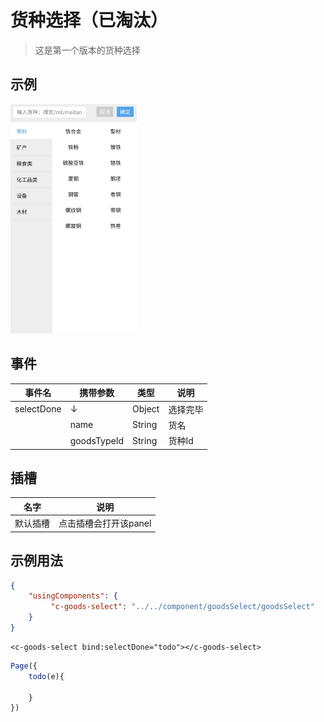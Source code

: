 # 货种选择（已淘汰）

> 这是第一个版本的货种选择


## 示例
<img src="../img/goodsSelect.jpg" width="40%">



## 事件
|  事件名   | 携带参数  |  类型  | 说明 |
|  ----     | ----  |  ----  | ----  |
| selectDone   | ↓| Object | 选择完毕  |
|       | name| String| 货名  |
|       | goodsTypeId| String| 货种Id  |

## 插槽
|  名字    | 说明 |
|  ----  |  ----  |
| 默认插槽  |  点击插槽会打开该panel  |

## 示例用法

```json
{
	"usingComponents": {
         "c-goods-select": "../../component/goodsSelect/goodsSelect"
	}
}
```

```wxml
<c-goods-select bind:selectDone="todo"></c-goods-select>
```

```js
Page({
    todo(e){
        
    }
})
```
